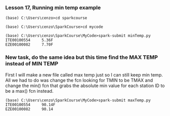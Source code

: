 ### Lesson 17, Running min temp example
```
(base) C:\Users\cenzo>cd sparkcourse

(base) C:\Users\cenzo\SparkCourse>cd mycode

(base) C:\Users\cenzo\SparkCourse\MyCode>spark-submit minTemp.py
ITE00100554     5.36F
EZE00100082     7.70F
```

### New task, do the same idea but this time find the MAX TEMP instead of MIN TEMP
First I will make a new file called max temp just so I can still keep min temp.
All we had to do was change the fcn looking for TMIN to be TMAX and change the min() fcn that grabs the absolute min value for each station ID to be a max() fcn instead.

```
(base) C:\Users\cenzo\SparkCourse\MyCode>spark-submit maxTemp.py
ITE00100554     90.14F
EZE00100082     90.14
```